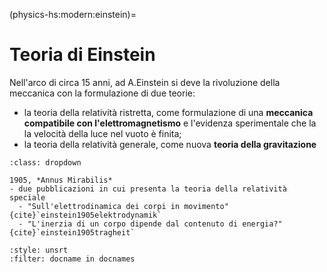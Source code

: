 (physics-hs:modern:einstein)=
# Teoria di Einstein

Nell'arco di circa 15 anni, ad A.Einstein si deve la rivoluzione della meccanica con la formulazione di due teorie:
- la teoria della relatività ristretta, come formulazione di una **meccanica compatibile con l'elettromagnetismo** e l'evidenza sperimentale che la la velocità della luce nel vuoto è finita;
 - la teoria della relatività generale, come nuova **teoria della gravitazione**


```{admonition} A.Einstein
:class: dropdown

1905, *Annus Mirabilis*
- due pubblicazioni in cui presenta la teoria della relatività speciale
  - "Sull'elettrodinamica dei corpi in movimento"{cite}`einstein1905elektrodynamik`
  - "L'inerzia di un corpo dipende dal contenuto di energia?"{cite}`einstein1905tragheit`

```

```{bibliography}
:style: unsrt
:filter: docname in docnames
```
